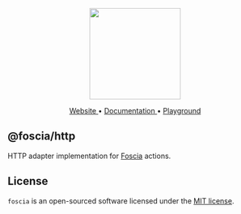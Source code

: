 <p align="center">
  <a href="https://foscia-dev.github.io/docs">
    <img width="180" src="https://foscia-dev.github.io/docs/img/icon.svg" alt="">
  </a>
</p>

<p align="center">
<a href="https://foscia-dev.github.io/docs">
  Website
</a>
•
<a href="https://foscia-dev.github.io/docs/docs/getting-started">
  Documentation
</a>
•
<a href="https://stackblitz.com/edit/foscia?file=playground.ts">
  Playground
</a>
</p>

## @foscia/http

HTTP adapter implementation for [Foscia](https://foscia-dev.github.io/docs) actions.

## License

`foscia` is an open-sourced software licensed under the
[MIT license](LICENSE).
